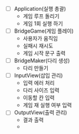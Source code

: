 - [ ] Application(실행 총괄)
  - 게임 루프 돌리기
  - 게임 1회 실행 하기
- [ ] BridgeGame(게임 플레이)
   - 사용자가 움직임
   - 실패시 재시도
   - 게임 시작 문구 출력
- [ ] BridgeMaker(다리 생성)
    - 다리 만들기
- [ ] InputView(삽입 관리)
    - 입력 에러 처리
    - 다리 사이즈 입력
    - 이동할 칸 입력
    - 게임 재 실행 여부 입력
- [ ] OutputView(출력 관리)
    - 결과 출력
    - 


 
